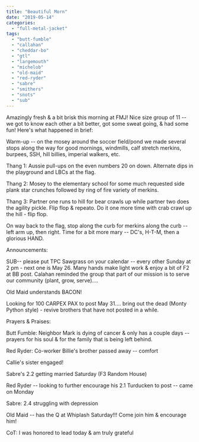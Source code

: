```yaml
---
title: "Beautiful Morn"
date: "2019-05-14"
categories: 
  - "full-metal-jacket"
tags: 
  - "butt-fumble"
  - "callahan"
  - "cheddar-bo"
  - "gtl"
  - "largemouth"
  - "michelob"
  - "old-maid"
  - "red-ryder"
  - "sabre"
  - "smithers"
  - "snots"
  - "sub"
---
```


Amazingly fresh & a bit brisk this morning at FMJ! Nice size group of 11 -- we got to know each other a bit better, got some sweat going, & had some fun! Here's what happened in brief:

Warm-up \-- on the mosey around the soccer field/pond we made several stops along the way for good mornings, windmills, calf stretch merkins, burpees, SSH, hill billies, imperial walkers, etc.

Thang 1: Aussie pull-ups on the even numbers 20 on down. Alternate dips in the playground and LBCs at the flag.

Thang 2: Mosey to the elementary school for some much requested side plank star crunches followed by ring of fire variety of merkins.

Thang 3: Partner one runs to hill for bear crawls up while partner two does the agility pickle. Flip flop & repeato. Do it one more time with crab crawl up the hill - flip flop.

On way back to the flag, stop along the curb for merkins along the curb -- left arm up, then right. Time for a bit more mary -- DC's, H-T-M, then a glorious HAND.

Announcements:

SUB-- please put TPC Sawgrass on your calendar -- every other Sunday at 2 pm - next one is May 26. Many hands make light work & enjoy a bit of F2 at BB post. Calahan reminded the group that part of our mission is to serve our community (plant, grow, serve)....

Old Maid understands BACON!

Looking for 100 CARPEX PAX to post May 31.... bring out the dead (Monty Python style) - revive brothers that have not posted in a while.

Prayers & Praises:

Butt Fumble: Neighbor Mark is dying of cancer & only has a couple days -- prayers for his soul & for the family that is being left behind.

Red Ryder: Co-worker Billie's brother passed away -- comfort

Callie's sister engaged!

Sabre's 2.2 getting married Saturday (F3 Random House)

Red Ryder -- looking to further encourage his 2.1 Turducken to post -- came on Monday

Sabre: 2.4 struggling with depression

Old Maid -- has the Q at Whiplash Saturday!!! Come join him & encourage him!

CoT: I was honored to lead today & am truly grateful
